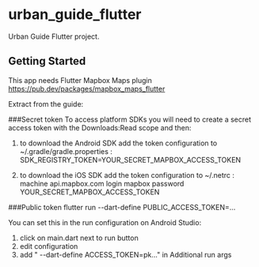 # urban_guide_flutter

Urban Guide Flutter project.

## Getting Started

This app needs Flutter Mapbox Maps plugin
https://pub.dev/packages/mapbox_maps_flutter 

Extract from the guide:

###Secret token
To access platform SDKs you will need to create a secret access token with the Downloads:Read scope and then:

1. to download the Android SDK add the token configuration to ~/.gradle/gradle.properties :
SDK_REGISTRY_TOKEN=YOUR_SECRET_MAPBOX_ACCESS_TOKEN

2. to download the iOS SDK add the token configuration to ~/.netrc :
machine api.mapbox.com
login mapbox
password YOUR_SECRET_MAPBOX_ACCESS_TOKEN

###Public token
flutter run --dart-define PUBLIC_ACCESS_TOKEN=...

You can set this in the run configuration on Android Studio:
1. click on main.dart next to run button
2. edit configuration
3. add " --dart-define ACCESS_TOKEN=pk..." in Additional run args

